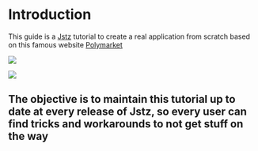# Introduction

This guide is a [Jstz](https://jstz-dev.github.io/jstz/) tutorial to create a real application from scratch based on this famous website [Polymarket](https://polymarket.com/)

![](https://nypost.com/wp-content/uploads/sites/2/2024/11/polymarket-2024-93092260.jpg?w=1024)

![](https://assets.bwbx.io/images/users/iqjWHBFdfxIU/iTkgpB1jv0Ew/v1/-1x-1.webp)

## The objective is to maintain this tutorial up to date at every release of Jstz, so every user can find tricks and workarounds to not get stuff on the way